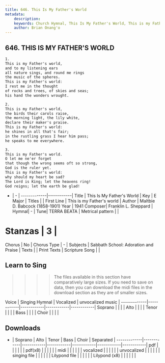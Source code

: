 ```yaml
---
title: 646. This Is My Father's World
metadata:
    description: 
    keywords: Church Hymnal, This Is My Father's World, This is my Father's world, 
    author: Brian Onang'o
---
```



## 646. THIS IS MY FATHER'S WORLD

```txt
1.
This is my Father's world,
and to my listening ears
all nature sings, and round me rings
the music of the spheres.
This is my Father's world:
I rest me in the thought
of rocks and trees, of skies and seas;
his hand the wonders wrought.

2.
This is my Father's world,
the birds their carols raise,
the morning light, the lily white,
declare their maker's praise.
This is my Father's world:
he shines in all that's fair;
in the rustling grass I hear him pass;
he speaks to me everywhere.

3.
This is my Father's world.
O let me ne'er forget
that though the wrong seems oft so strong,
God is the ruler yet.
This is my Father's world:
why should my heart be sad?
The Lord is King; let the heavens ring!
God reigns; let the earth be glad!
```

- |   -  |
-------------|------------|
Title | This Is My Father's World |
Key | E Major |
Titles |  |
First Line | This is my Father's world |
Author | Maltbie D. Babcock (1858-1901)
Year | 1941
Composer| Franklin L. Sheppard |
Hymnal|  - |
Tune| TERRA BEATA |
Metrical pattern | |
# Stanzas | 3 |
Chorus | No |
Chorus Type | - |
Subjects | Sabbath School: Adoration and Praise |
Texts |  |
Print Texts | 
Scripture Song |  |
  
## Learn to Sing

>>>> The files available in this section have comparatively large sizes. If you need to save on data, then you can download the midi files in the download section as they are of smaller sizes.

Voice |  Singing Hymnal | Vocalized | unvocalized music |
-------------|------------|------------|------------|------------|
Soprano | | | |
Alto | | | |
Tenor | | | |
Bass | | | |
Choir | | | |

## Downloads

- |  Soprano | Alto | Tenor | Bass | Choir | Separated |
-------------|------------|------------|------------|------------|------------|------------|
pdf | | | | | |
pdf(x8) | | | | | |
midi | | | | | |
vocalized | | | | | |
unvocalized | | | | | |
singing file | | | | | |
Lilypond file | | | | | |
Lilypond (x8) | | | | | |
  